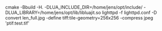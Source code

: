 cmake -Bbuild -H. -DLUA_INCLUDE_DIR=/home/jens/opt/include/ -DLUA_LIBRARY=/home/jens/opt/lib/libluajit.so
lighttpd -f lighttpd.conf -D
convert len_full.jpg -define tiff:tile-geometry=256x256 -compress jpeg 'ptif:test.tif'